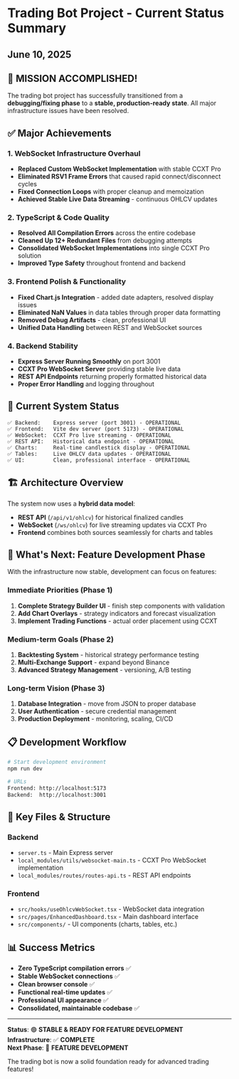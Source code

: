 # Trading Bot Project - Current Status Summary

## June 10, 2025

## 🎉 **MISSION ACCOMPLISHED!**

The trading bot project has successfully transitioned from a **debugging/fixing phase** to a **stable, production-ready state**. All major infrastructure issues have been resolved.

## ✅ **Major Achievements**

### 1. **WebSocket Infrastructure Overhaul**

- **Replaced Custom WebSocket Implementation** with stable CCXT Pro
- **Eliminated RSV1 Frame Errors** that caused rapid connect/disconnect cycles
- **Fixed Connection Loops** with proper cleanup and memoization
- **Achieved Stable Live Data Streaming** - continuous OHLCV updates

### 2. **TypeScript & Code Quality**

- **Resolved All Compilation Errors** across the entire codebase
- **Cleaned Up 12+ Redundant Files** from debugging attempts
- **Consolidated WebSocket Implementations** into single CCXT Pro solution
- **Improved Type Safety** throughout frontend and backend

### 3. **Frontend Polish & Functionality**

- **Fixed Chart.js Integration** - added date adapters, resolved display issues
- **Eliminated NaN Values** in data tables through proper data formatting
- **Removed Debug Artifacts** - clean, professional UI
- **Unified Data Handling** between REST and WebSocket sources

### 4. **Backend Stability**

- **Express Server Running Smoothly** on port 3001
- **CCXT Pro WebSocket Server** providing stable live data
- **REST API Endpoints** returning properly formatted historical data
- **Proper Error Handling** and logging throughout

## 🚀 **Current System Status**

```
✅ Backend:    Express server (port 3001) - OPERATIONAL
✅ Frontend:   Vite dev server (port 5173) - OPERATIONAL
✅ WebSocket:  CCXT Pro live streaming - OPERATIONAL
✅ REST API:   Historical data endpoint - OPERATIONAL
✅ Charts:     Real-time candlestick display - OPERATIONAL
✅ Tables:     Live OHLCV data updates - OPERATIONAL
✅ UI:         Clean, professional interface - OPERATIONAL
```

## 🏗️ **Architecture Overview**

The system now uses a **hybrid data model**:

- **REST API** (`/api/v1/ohlcv`) for historical finalized candles
- **WebSocket** (`/ws/ohlcv`) for live streaming updates via CCXT Pro
- **Frontend** combines both sources seamlessly for charts and tables

## 🎯 **What's Next: Feature Development Phase**

With the infrastructure now stable, development can focus on features:

### Immediate Priorities (Phase 1)

1. **Complete Strategy Builder UI** - finish step components with validation
2. **Add Chart Overlays** - strategy indicators and forecast visualization
3. **Implement Trading Functions** - actual order placement using CCXT

### Medium-term Goals (Phase 2)

1. **Backtesting System** - historical strategy performance testing
2. **Multi-Exchange Support** - expand beyond Binance
3. **Advanced Strategy Management** - versioning, A/B testing

### Long-term Vision (Phase 3)

1. **Database Integration** - move from JSON to proper database
2. **User Authentication** - secure credential management
3. **Production Deployment** - monitoring, scaling, CI/CD

## 📋 **Development Workflow**

```bash
# Start development environment
npm run dev

# URLs
Frontend: http://localhost:5173
Backend:  http://localhost:3001
```

## 🔧 **Key Files & Structure**

### Backend

- `server.ts` - Main Express server
- `local_modules/utils/websocket-main.ts` - CCXT Pro WebSocket implementation
- `local_modules/routes/routes-api.ts` - REST API endpoints

### Frontend

- `src/hooks/useOhlcvWebSocket.tsx` - WebSocket data integration
- `src/pages/EnhancedDashboard.tsx` - Main dashboard interface
- `src/components/` - UI components (charts, tables, etc.)

## 📊 **Success Metrics**

- **Zero TypeScript compilation errors** ✅
- **Stable WebSocket connections** ✅
- **Clean browser console** ✅
- **Functional real-time updates** ✅
- **Professional UI appearance** ✅
- **Consolidated, maintainable codebase** ✅

---

**Status**: 🟢 **STABLE & READY FOR FEATURE DEVELOPMENT**  
**Infrastructure**: ✅ **COMPLETE**  
**Next Phase**: 🚀 **FEATURE DEVELOPMENT**

The trading bot is now a solid foundation ready for advanced trading features!
